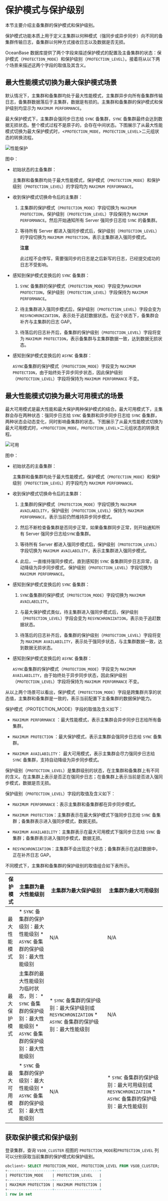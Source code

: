 保护模式与保护级别 
==============================

本节主要介绍主备集群的保护模式和保护级别。

保护模式功能本质上用于定义主集群以何种模式（强同步或异步同步）向不同的备集群传输日志，备集群以何种方式接收日志以及数据是否无损。

OceanBase 数据库提供了两个字段来描述保护模式的配置及主备集群的状态：保护模式（`PROTECTION_MODE`）和保护级别（`PROTECTION_LEVEL`）。接着将从以下两个场景来描述这两个字段的取值及其含义。

最大性能模式切换为最大保护模式场景 
--------------------------------------

默认情况下，主集群和备集群均处于最大性能模式，主集群异步向所有备集群传输日志，备集群数据落后于主集群，数据是有损的。主集群和备集群的保护模式和保护级别均显示为 `MAXIMUM PERFORMANCE`。

最大保护模式下，主集群会强同步日志给 `SYNC` 备集群，`SYNC` 备集群最终会达到数据无损状态。整个模式过程不是原子的，会存在中间状态。下图展示了从最大性能模式切换为最大保护模式时，\<`PROTECTION_MODE`，`PROTECTION_LEVEL`\>二元组状态的转换流程。

![性能保护](https://help-static-aliyun-doc.aliyuncs.com/assets/img/zh-CN/7231320461/p362692.jpg)

图中：

* 初始状态的主备集群：

  主集群和备集群均处于最大性能模式，保护模式（`PROTECTION_MODE`）和保护级别（`PROTECTION_LEVEL`）的字段均为 `MAXIMUM PERFORMANCE`。
  

* 收到保护模式切换命令后的主集群：

  1. 主集群的保护模式（`PROTECTION_MODE`）字段切换为 `MAXIMUM PROTECTION`，保护级别（`PROTECTION_LEVEL`）字段保持为 `MAXIMUM PERFORMANCE`。然后开始通知所有 Server 强同步日志给 `SYNC` 的备集群。

     
  
  2. 等待所有 Server 都进入强同步模式后，保护级别（`PROTECTION_LEVEL`）的字段切换为 `MAXIMUM PROTECTION`，表示主集群进入强同步模式。

     **注意**

     

     此过程不会停写，需要强同步的日志是之后新写的日志，已经提交成功的日志不受影响。
     
  

  

* 感知到保护模式变换后的 `SYNC` 备集群：

  1. `SYNC` 备集群的保护模式（`PROTECTION_MODE`）字段变为`MAXIMUM PROTECTION`，保护级别（`PROTECTION_LEVEL`）字段保持为 `MAXIMUM PERFORMANCE`。

     
  
  2. 待主集群进入强同步模式后，保护级别（`PROTECTION_LEVEL`）字段会变为 `RESYNCHRONIZATION`，表示处于追赶数据状态。在这个状态下，备集群会补齐与主集群的日志 GAP。

     
  
  3. 待落后的日志补齐后，备集群的保护级别（`PROTECTION_LEVEL`）字段将变为 `MAXIMUM PROTECTION`，表示备集群与主集群数据一致，达到数据无损状态。

     
  

  

* 感知到保护模式变换后的 `ASYNC` 备集群：

  `ASYNC`备集群的保护模式（`PROTECTION_MODE`）字段变为 `MAXIMUM PROTECTION`，由于始终处于异步同步状态，因此保护级别（`PROTECTION_LEVEL`）字段将保持为 `MAXIMUM PERFORMANCE` 不变。
  




最大性能模式切换为最大可用模式的场景 
---------------------------------------

最大可用模式是最大性能和最大保护两种保护模式的结合。最大可用模式下，主集群会存在两种状态：强同步日志给 `SYNC` 备集群和异步同步日志给 `SYNC` 备集群，两种状态会动态变化，同时影响备集群的状态。下图展示了从最大性能模式切换为最大可用模式时，\<`PROTECTION_MODE`，`PROTECTION_LEVEL`\>二元组状态的转换流程。

![可用](https://help-static-aliyun-doc.aliyuncs.com/assets/img/zh-CN/7231320461/p362724.jpg)

图中：

* 初始状态的主备集群：

  主集群和备集群均处于最大性能模式，保护模式（`PROTECTION_MODE`）和保护级别（`PROTECTION_LEVEL`）的字段均为 `MAXIMUM PERFORMANCE。`
  

* 收到保护模式切换命令后的主集群：

  1. 主集群的保护模式（`PROTECTION_MODE`）字段切换为 `MAXIMUM AVAILABILITY`，保护级别（`PROTECTION_LEVEL`）保持为 `MAXIMUM PERFORMANCE`，表示当前仍然维持异步同步模式。

     
  
  2. 然后不断检查备集群是否同步正常，如果备集群同步正常，则开始通知所有 Server 强同步日志给`SYNC`备集群。

     
  
  3. 等待所有 Server 都进入强同步模式后，保护级别（`PROTECTION_LEVEL`）字段切换为 `MAXIMUM AVAILABILITY`，表示主集群进入强同步模式。

     
  
  4. 此后，一直维持强同步模式，直到感知到 `SYNC` 备集群同步日志异常，自动降级为异步同步模式，保护级别（`PROTECTION_LEVEL`）字段切换为 `MAXIMUM PERFORMANCE`。

     
  

  

* 感知到保护模式变换后的 `SYNC` 备集群：

  1. `SYNC`备集群的保护模式（`PROTECTION_MODE`）字段切换为 `MAXIMUM AVAILABILITY`。

     
  
  2. 与最大保护模式类似，待主集群进入强同步模式后，保护级别（`PROTECTION_LEVEL`）字段会变为 `RESYNCHRONIZATION`，表示处于追赶数据状态。

     
  
  3. 待落后的日志补齐后，备集群的保护级别（`PROTECTION_LEVEL`）字段将变为 `MAXIMUM AVAILABILITY`，表示处于强同步状态，与主集群数据一致，达到数据无损状态。

     
  

  

* 感知到保护模式变换后的 `ASYNC` 备集群：

  `ASYNC`备集群的保护模式（`PROTECTION_MODE`）字段变为 `MAXIMUM AVAILABILITY`，由于始终处于异步同步状态，因此保护级别（`PROTECTION_LEVEL`）字段将保持为 `MAXIMUM PERFORMANCE` 不变。
  




从以上两个场景可以看出，保护模式（`PROTECTION_MODE`）字段是跨集群共享的状态值，主集群和备集群是一致的，表示当前配置下主备集群的数据保护能力。

保护模式（PROTECTION_MODE）字段的取值及含义如下：

* `MAXIMUM PERFORMANCE` ：最大性能模式，表示主集群会异步同步日志给所有备集群。

  

* `MAXIMUM PROTECTION` ：最大保护模式，表示主集群会强同步日志给 `SYNC` 备集群。

  

* `MAXIMUM AVAILABILITY`： 最大可用模式，表示主集群会尽力强同步日志给 `SYNC` 备集群，支持自动降级为异步同步模式。

  




保护级别（`PROTECTION_LEVEL`）是集群级别的状态，在主集群和备集群上有不同的含义。在主集群上表示是否正在强同步日志；在备集群上表示当前是否进入强同步模式，数据是否无损。

保护级别（`PROTECTION_LEVEL`）字段的取值及含义如下：

* `MAXIMUM PERFORMANCE`：表示主集群和备集群都在异步同步模式。

  

* `MAXIMUM PROTECTION`：主集群表示在最大保护模式下强同步日志给 `SYNC` 备集群；备集群表示进入强同步模式，数据无损。

  

* `MAXIMUM AVAILABILITY`：主集群表示在最大可用模式下强同步日志给 `SYNC` 备集群；备集群表示进入强同步模式，数据无损。

  

* `RESYNCHRONIZATION`：主集群不会出现这个状态；备集群表示在追赶数据中，正在补齐日志 GAP。

  




不同模式下，主集群和备集群的保护级别的取值组合如下表所示。


|  保护模式  |                                                                                  主集群为最大性能级别                                                                                   |                                                                           主集群为最大保护级别                                                                            |                                                                           主集群为最大可用级别                                                                            |
|--------|-------------------------------------------------------------------------------------------------------------------------------------------------------------------------------|-----------------------------------------------------------------------------------------------------------------------------------------------------------------|-----------------------------------------------------------------------------------------------------------------------------------------------------------------|
| 最大性能模式 | * `SYNC` 备集群的保护级别：最大性能级别   * `ASYNC` 备集群的保护级别：最大性能级别                                       | N/A                                                                                                                                                             | N/A                                                                                                                                                             |
| 最大保护模式 | 主集群的最大性能级别为临时状态，则： * `SYNC` 备集群的保护级别：最大性能级别   * `ASYNC` 备集群的保护级别：最大性能级别    | * `SYNC` 备集群的保护级别：最大保护级别或 `RESYNCHRONIZATION`   * `ASYNC` 备集群的保护级别：最大性能级别    | N/A                                                                                                                                                             |
| 最大可用模式 | * `SYNC` 备集群的保护级别：最大性能级别   * `ASYNC` 备集群的保护级别：最大性能级别                                       | N/A                                                                                                                                                             | * `SYNC` 备集群的保护级别：最大可用级别或 `RESYNCHRONIZATION`   * `ASYNC` 备集群的保护级别：最大性能级别    |



获取保护模式和保护级别 
--------------------------------

登录集群，查询 `V$OB_CLUSTER` 视图的 `PROTECTION_MODE`和`PROTECTION_LEVEL` 列可以分别获取当前集群的保护模式和保护级别。

```sql
obclient> SELECT PROTECTION_MODE, PROTECTION_LEVEL FROM V$OB_CLUSTER;
+--------------------+--------------------+
| PROTECTION_MODE    | PROTECTION_LEVEL   |
+--------------------+--------------------+
| MAXIMUM PROTECTION | MAXIMUM PROTECTION |
+--------------------+--------------------+
1 row in set
```


